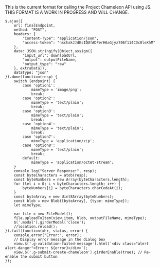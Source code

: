This is the current format for calling the Project Chameleon API using JS. THIS FORMAT IS A WORK IN PROGRESS AND WILL CHANGE.

	$.ajax({
	    url: finalEndpoint,
	    method: "POST",
	    headers: {
	        "Content-Type": "application/json",
	        "access-token": "nschakJJdEsIQUfADFerH6aGjyz706f114C3c8leXhM"
	    },
	    data: JSON.stringify(Object.assign({
	        "input_url": downloadUrl,
	        "output": outputFileName,
	        "output_type": "raw"
	    }, extraData)),
	    dataType: "json"
	}).done(function(resp) {
	    switch (endpoint) {
	        case 'option1': 
	            mimeType = 'image/png';
	            break; 
	        case 'option2': 
	            mimeType = 'text/plain';
	            break;
	        case 'option3': 
	            mimeType = 'text/plain';
	            break;
	        case 'option4': 
	            mimeType = 'text/plain';
	            break;
	        case 'option7': 
	            mimeType = 'application/zip';
	        case 'option8': 
	            mimeType = 'text/plain';
	            break;
	        default: 
	            mimeType = 'application/octet-stream';  
	    }
	    console.log("Server Response:", resp); 
	    const byteCharacters = atob(resp);
	    const byteNumbers = new Array(byteCharacters.length);
	    for (let i = 0; i < byteCharacters.length; i++) {
	        byteNumbers[i] = byteCharacters.charCodeAt(i);
	    }
	    const byteArray = new Uint8Array(byteNumbers);
	    const blob = new Blob([byteArray], {type: mimeType});
	    let mimeType;
	
	    var file = new FileModel();
	    file.uploadToItem(view.item, blob, outputFileName, mimeType);
	    $('.modal').girderModal('close');
	    //location.reload();
	}).fail(function(xhr, status, error) {
	    console.error("Error:", error);
	    // Display error message in the dialog box
	    view.$('.g-validation-failed-message').html(`<div class="alert alert-danger">Error: ${error}</div>`);
	    view.$('.g-submit-create-chameleon').girderEnable(true); // Re-enable the submit button
	});